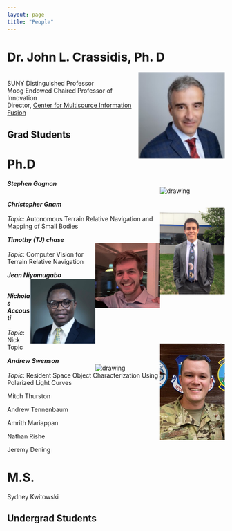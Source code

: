 ```yaml
---
layout: page
title: "People"
---
```


# Dr. John L. Crassidis, Ph. D
<img src="/photos/crassidis.jpg" alt="drawing" style="width:200px;float: right"/><br>
SUNY Distinguished Professor <br>
Moog Endowed Chaired Professor of Innovation <br>
Director, [Center for Multisource Information Fusion](https://www.buffalo.edu/cmif.html)

## Grad Students


# Ph.D
***Stephen Gagnon***<br>
<img src="/photos/Stephen_Gagnon_pic.jpg" alt="drawing" style="width:150px; float: right"/><br>


***Christopher Gnam***<br>
<img src="/photos/ChrisGnam.jpg" alt="drawing" style="width:150px; float: right"/><br>
*Topic*: Autonomous Terrain Relative Navigation and Mapping of Small Bodies

***Timothy (TJ) chase***<br>
<img src="/photos/timchase.jpg" alt="drawing" style="width:150px; float: right"/><br>
*Topic*:  Computer Vision for Terrain Relative Navigation

***Jean Niyomugabo***<br>
<img src="/photos/jean_niyomugabo.jpg" alt="drawing" style="width:150px; float: right"/><br>

***Nicholas Accousti***<br>
<img src="/photos/nick_accousti.jpg" alt="drawing" style="width:150px; float: right"/> <br>
*Topic*: Nick Topic 

***Andrew Swenson***<br>
<img src="/photos/andrew_swenson" alt="drawing" style="width:150px; float: right"/><br>
*Topic*:  Resident Space Object Characterization Using Polarized Light Curves

Mitch Thurston

Andrew Tennenbaum

Amrith Mariappan

Nathan Rishe

Jeremy Dening

# M.S.
Sydney Kwitowski


## Undergrad Students
